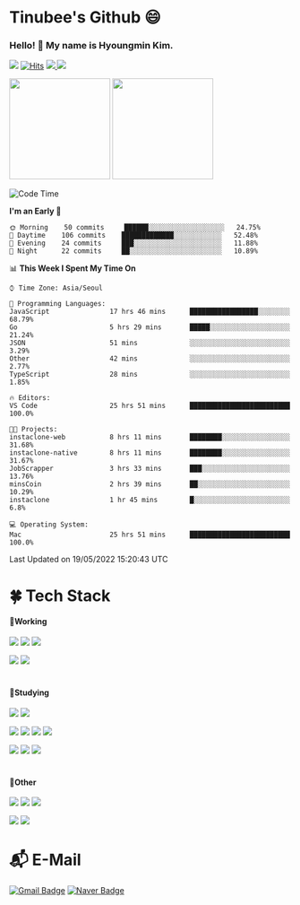 # Tinubee's Github 😄 
### Hello! 👋 My name is Hyoungmin Kim.
![](https://visitor-badge.glitch.me/badge?page_id=Tinubee) [![Hits](https://hits.seeyoufarm.com/api/count/incr/badge.svg?url=https%3A%2F%2Fgithub.com%2Fgjbae1212%2FTinubee&count_bg=%2379C83D&title_bg=%23555555&icon=&icon_color=%2312DB1E&title=hits&edge_flat=false)](https://hits.seeyoufarm.com) <a href="https://www.instagram.com/k_hyoungmin/">
    <img src="http://img.shields.io/badge/-Instagram-5C5C5C?style=flat&logo=Instagram&link=https://www.instagram.com/k_hyoungmin/" />
</a> <a href="https://open.kakao.com/o/sLtyVr5d">
    <img src="http://img.shields.io/badge/-KakaoTalk-5C5C5C?style=flat&logo=KakaoTalk&link=https://open.kakao.com/o/sLtyVr5d" />
</a>

<p>
  <img height="180em" src="https://github-readme-stats.vercel.app/api?username=Tinubee&show_icons=true&theme=cobalt">
  <img height="180em" src="https://github-readme-stats.vercel.app/api/top-langs/?username=Tinubee&show_icons=true&hide_border=false&title_color=B470B6&text_color=75EDB2&icon_color=B470B6&layout=compact&bg_color=193549">
</p>

<!--START_SECTION:waka-->
![Code Time](http://img.shields.io/badge/Code%20Time-178%20hrs%2053%20mins-blue)

**I'm an Early 🐤** 

```text
🌞 Morning    50 commits     ██████░░░░░░░░░░░░░░░░░░░   24.75% 
🌆 Daytime    106 commits    █████████████░░░░░░░░░░░░   52.48% 
🌃 Evening    24 commits     ███░░░░░░░░░░░░░░░░░░░░░░   11.88% 
🌙 Night      22 commits     ██░░░░░░░░░░░░░░░░░░░░░░░   10.89%

```


📊 **This Week I Spent My Time On** 

```text
⌚︎ Time Zone: Asia/Seoul

💬 Programming Languages: 
JavaScript               17 hrs 46 mins      █████████████████░░░░░░░░   68.79% 
Go                       5 hrs 29 mins       █████░░░░░░░░░░░░░░░░░░░░   21.24% 
JSON                     51 mins             ░░░░░░░░░░░░░░░░░░░░░░░░░   3.29% 
Other                    42 mins             ░░░░░░░░░░░░░░░░░░░░░░░░░   2.77% 
TypeScript               28 mins             ░░░░░░░░░░░░░░░░░░░░░░░░░   1.85%

🔥 Editors: 
VS Code                  25 hrs 51 mins      █████████████████████████   100.0%

🐱‍💻 Projects: 
instaclone-web           8 hrs 11 mins       ████████░░░░░░░░░░░░░░░░░   31.68% 
instaclone-native        8 hrs 11 mins       ████████░░░░░░░░░░░░░░░░░   31.67% 
JobScrapper              3 hrs 33 mins       ███░░░░░░░░░░░░░░░░░░░░░░   13.76% 
minsCoin                 2 hrs 39 mins       ██░░░░░░░░░░░░░░░░░░░░░░░   10.29% 
instaclone               1 hr 45 mins        █░░░░░░░░░░░░░░░░░░░░░░░░   6.8%

💻 Operating System: 
Mac                      25 hrs 51 mins      █████████████████████████   100.0%

```


 Last Updated on 19/05/2022 15:20:43 UTC
<!--END_SECTION:waka-->

# 🍀 Tech Stack
#### 📕Working
<img src="https://img.shields.io/badge/C Sharp-purple?style=flat-squaree&logo=C Sharp&logoColor=white"/> <img src="https://img.shields.io/badge/Visual Studio-5C2D91?style=flat-squaree&logo=Visual Studio&logoColor=white"/> <img src="https://img.shields.io/badge/Cognex Vision Pro-yellow?style=flat-squaree&logo=Asana&logoColor=white"/>

<img src="https://img.shields.io/badge/Basler-00447B?style=flat-squaree&logo=Aseprite&logoColor=white"/> <img src="https://img.shields.io/badge/Baumer-0E6CE7?style=flat-squaree&logo=Aseprite&logoColor=white"/>

#
#### 📗Studying
<img src="https://img.shields.io/badge/C Sharp-purple?style=flat-squaree&logo=C Sharp&logoColor=white"/> <img src="https://img.shields.io/badge/Unity-FAFAFA?style=flat-square&logo=Unity&logoColor=black"/>

<img src="https://img.shields.io/badge/JavaScript-F7DF1E?style=flat-square&logo=React&logoColor=white"/> <img src="https://img.shields.io/badge/HTML5-E34F26?style=flat-square&logo=HTML5&logoColor=white"/> <img src="https://img.shields.io/badge/CSS3-1572B6?style=flat-square&logo=CSS3&logoColor=white"/> <img src="https://img.shields.io/badge/TypeScript-3178C6?style=flat-square&logo=TypeScript&logoColor=white"/>

<img src="https://img.shields.io/badge/React-61DAFB?style=flat-square&logo=React&logoColor=white"/> <img src="https://img.shields.io/badge/Go-00ADD8?style=flat-square&logo=Go&logoColor=white"/> <img src="https://img.shields.io/badge/Python-3776AB?style=flat-squaree&logo=Python&logoColor=white"/>
#
#### 📘Other
<img src="https://img.shields.io/badge/Firebase-039CE5?style=flat-square&logo=Firebase&logoColor=FFC927"/> <img src="https://img.shields.io/badge/AWS-FF9900?style=flat-square&logo=Amazon AWS&logoColor=white"/> <img src="https://img.shields.io/badge/GraphQL-E10098?style=flat-square&logo=GraphQL&logoColor=white"/>

<img src="https://img.shields.io/badge/Prisma-2D3748?style=flat-square&logo=Prisma&logoColor=white"/> <img src="https://img.shields.io/badge/NodeJs-339933?style=flat-square&logo=Node.js&logoColor=white"/> 

# 📬 E-Mail
[![Gmail Badge](https://img.shields.io/badge/Gmail-d14836?style=for-the-badge&logo=Gmail&logoColor=white&link=mailto:rlagud2005@gmail.com)](mailto:rlagud2005@gmail.com)
[![Naver Badge](https://img.shields.io/badge/Naver-03C75A?style=for-the-badge&logo=Naver&logoColor=white&link=mailto:rlagud2005@naver.com)](mailto:rlagud2005@naver.com)
<!--
[![Tinubee's wakatime stats](https://github-readme-stats.vercel.app/api/wakatime?username=Tinubee)](https://github.com/anuraghazra/github-readme-stats)
**Tinubee/Tinubee** is a ✨ _special_ ✨ repository because its `README.md` (this file) appears on your GitHub profile.

Here are some ideas to get you started:
- 🔭 I’m currently working on ...
- 🌱 I’m currently learning ...
- 👯 I’m looking to collaborate on ...
- 🤔 I’m looking for help with ...
- 💬 Ask me about ...
- 📫 How to reach me: ...
- 😄 Pronouns: ...
- ⚡ Fun fact: ...
-->
